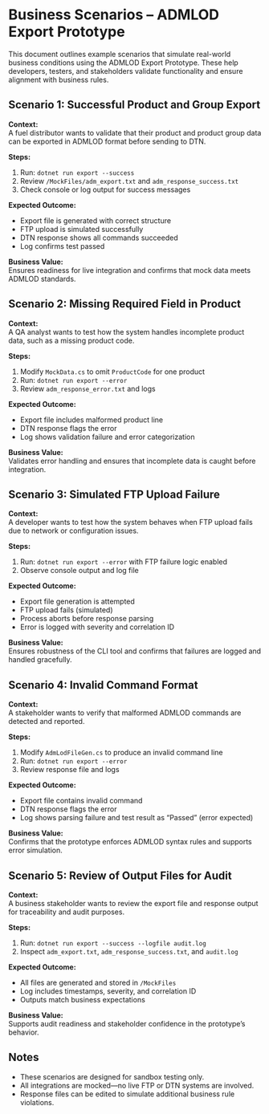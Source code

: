# Business Scenarios – ADMLOD Export Prototype

This document outlines example scenarios that simulate real-world business conditions using the ADMLOD Export Prototype. These help developers, testers, and stakeholders validate functionality and ensure alignment with business rules.

## Scenario 1: Successful Product and Group Export

**Context:**  
A fuel distributor wants to validate that their product and product group data can be exported in ADMLOD format before sending to DTN.

**Steps:**  
1. Run: `dotnet run export --success`  
2. Review `/MockFiles/adm_export.txt` and `adm_response_success.txt`  
3. Check console or log output for success messages

**Expected Outcome:**  
- Export file is generated with correct structure  
- FTP upload is simulated successfully  
- DTN response shows all commands succeeded  
- Log confirms test passed

**Business Value:**  
Ensures readiness for live integration and confirms that mock data meets ADMLOD standards.

## Scenario 2: Missing Required Field in Product

**Context:**  
A QA analyst wants to test how the system handles incomplete product data, such as a missing product code.

**Steps:**  
1. Modify `MockData.cs` to omit `ProductCode` for one product  
2. Run: `dotnet run export --error`  
3. Review `adm_response_error.txt` and logs

**Expected Outcome:**  
- Export file includes malformed product line  
- DTN response flags the error  
- Log shows validation failure and error categorization

**Business Value:**  
Validates error handling and ensures that incomplete data is caught before integration.

## Scenario 3: Simulated FTP Upload Failure

**Context:**  
A developer wants to test how the system behaves when FTP upload fails due to network or configuration issues.

**Steps:**  
1. Run: `dotnet run export --error` with FTP failure logic enabled  
2. Observe console output and log file

**Expected Outcome:**  
- Export file generation is attempted  
- FTP upload fails (simulated)  
- Process aborts before response parsing  
- Error is logged with severity and correlation ID

**Business Value:**  
Ensures robustness of the CLI tool and confirms that failures are logged and handled gracefully.

## Scenario 4: Invalid Command Format

**Context:**  
A stakeholder wants to verify that malformed ADMLOD commands are detected and reported.

**Steps:**  
1. Modify `AdmLodFileGen.cs` to produce an invalid command line  
2. Run: `dotnet run export --error`  
3. Review response file and logs

**Expected Outcome:**  
- Export file contains invalid command  
- DTN response flags the error  
- Log shows parsing failure and test result as “Passed” (error expected)

**Business Value:**  
Confirms that the prototype enforces ADMLOD syntax rules and supports error simulation.


## Scenario 5: Review of Output Files for Audit

**Context:**  
A business stakeholder wants to review the export file and response output for traceability and audit purposes.

**Steps:**  
1. Run: `dotnet run export --success --logfile audit.log`  
2. Inspect `adm_export.txt`, `adm_response_success.txt`, and `audit.log`

**Expected Outcome:**  
- All files are generated and stored in `/MockFiles`  
- Log includes timestamps, severity, and correlation ID  
- Outputs match business expectations

**Business Value:**  
Supports audit readiness and stakeholder confidence in the prototype’s behavior.


## Notes

- These scenarios are designed for sandbox testing only.
- All integrations are mocked—no live FTP or DTN systems are involved.
- Response files can be edited to simulate additional business rule violations.